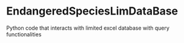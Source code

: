 # EndangeredSpeciesLimDataBase
Python code that interacts with limited excel database with query functionalities
